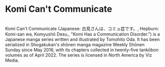 <h1>Komi Can't Communicate</h1>
<br>
Komi Can't Communicate (Japanese: 古見さんは、コミュ症です。, Hepburn: Komi-san wa, Komyushō Desu., "Komi Has a Communication Disorder.") is a Japanese manga series written and illustrated by Tomohito Oda. It has been serialized in Shogakukan's shōnen manga magazine Weekly Shōnen Sunday since May 2016, with its chapters collected in twenty-five tankōbon volumes as of April 2022. The series is licensed in North America by Viz Media.